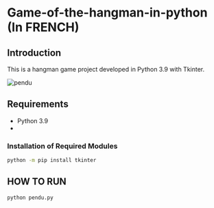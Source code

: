 # Game-of-the-hangman-in-python (In FRENCH)

## Introduction
This is a hangman game project developed in Python 3.9 with Tkinter.

![pendu](https://github.com/Lxvxo/Game-of-the-hangman-in-python/assets/113984090/d1c5a663-88dd-4308-9522-f7a7a0a70059)

## Requirements
- Python 3.9
- 
### Installation of Required Modules
```bash
python -m pip install tkinter 
```

## HOW TO RUN
```bash
python pendu.py
```

